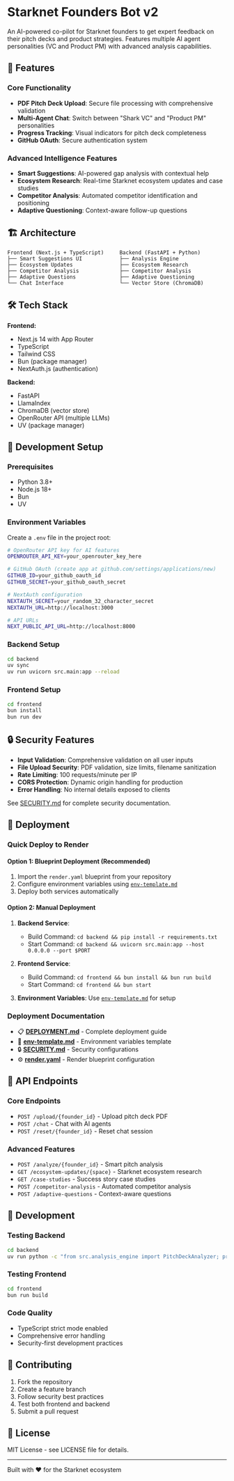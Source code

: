 # Starknet Founders Bot v2

An AI-powered co-pilot for Starknet founders to get expert feedback on their pitch decks and product strategies. Features multiple AI agent personalities (VC and Product PM) with advanced analysis capabilities.

## 🚀 Features

### Core Functionality
- **PDF Pitch Deck Upload**: Secure file processing with comprehensive validation
- **Multi-Agent Chat**: Switch between "Shark VC" and "Product PM" personalities
- **Progress Tracking**: Visual indicators for pitch deck completeness
- **GitHub OAuth**: Secure authentication system

### Advanced Intelligence Features
- **Smart Suggestions**: AI-powered gap analysis with contextual help
- **Ecosystem Research**: Real-time Starknet ecosystem updates and case studies
- **Competitor Analysis**: Automated competitor identification and positioning
- **Adaptive Questioning**: Context-aware follow-up questions

## 🏗️ Architecture

```
Frontend (Next.js + TypeScript)     Backend (FastAPI + Python)
├── Smart Suggestions UI            ├── Analysis Engine
├── Ecosystem Updates               ├── Ecosystem Research
├── Competitor Analysis             ├── Competitor Analysis
├── Adaptive Questions              ├── Adaptive Questioning
└── Chat Interface                  └── Vector Store (ChromaDB)
```

## 🛠️ Tech Stack

**Frontend:**
- Next.js 14 with App Router
- TypeScript
- Tailwind CSS
- Bun (package manager)
- NextAuth.js (authentication)

**Backend:**
- FastAPI
- LlamaIndex
- ChromaDB (vector store)
- OpenRouter API (multiple LLMs)
- UV (package manager)

## 🔧 Development Setup

### Prerequisites
- Python 3.8+
- Node.js 18+
- Bun
- UV

### Environment Variables
Create a `.env` file in the project root:

```bash
# OpenRouter API key for AI features
OPENROUTER_API_KEY=your_openrouter_key_here

# GitHub OAuth (create app at github.com/settings/applications/new)
GITHUB_ID=your_github_oauth_id
GITHUB_SECRET=your_github_oauth_secret

# NextAuth configuration
NEXTAUTH_SECRET=your_random_32_character_secret
NEXTAUTH_URL=http://localhost:3000

# API URLs
NEXT_PUBLIC_API_URL=http://localhost:8000
```

### Backend Setup
```bash
cd backend
uv sync
uv run uvicorn src.main:app --reload
```

### Frontend Setup
```bash
cd frontend
bun install
bun run dev
```

## 🔒 Security Features

- **Input Validation**: Comprehensive validation on all user inputs
- **File Upload Security**: PDF validation, size limits, filename sanitization
- **Rate Limiting**: 100 requests/minute per IP
- **CORS Protection**: Dynamic origin handling for production
- **Error Handling**: No internal details exposed to clients

See [SECURITY.md](./SECURITY.md) for complete security documentation.

## 🚀 Deployment

### Quick Deploy to Render

#### Option 1: Blueprint Deployment (Recommended)
1. Import the `render.yaml` blueprint from your repository
2. Configure environment variables using [`env-template.md`](./env-template.md)
3. Deploy both services automatically

#### Option 2: Manual Deployment
1. **Backend Service**:
   - Build Command: `cd backend && pip install -r requirements.txt`
   - Start Command: `cd backend && uvicorn src.main:app --host 0.0.0.0 --port $PORT`

2. **Frontend Service**:
   - Build Command: `cd frontend && bun install && bun run build`
   - Start Command: `cd frontend && bun start`

3. **Environment Variables**: Use [`env-template.md`](./env-template.md) for setup

### Deployment Documentation
- 📋 **[DEPLOYMENT.md](./DEPLOYMENT.md)** - Complete deployment guide
- 🔧 **[env-template.md](./env-template.md)** - Environment variables template
- 🔒 **[SECURITY.md](./SECURITY.md)** - Security configurations
- ⚙️ **[render.yaml](./render.yaml)** - Render blueprint configuration

## 📡 API Endpoints

### Core Endpoints
- `POST /upload/{founder_id}` - Upload pitch deck PDF
- `POST /chat` - Chat with AI agents
- `POST /reset/{founder_id}` - Reset chat session

### Advanced Features
- `POST /analyze/{founder_id}` - Smart pitch analysis
- `GET /ecosystem-updates/{space}` - Starknet ecosystem research
- `GET /case-studies` - Success story case studies
- `POST /competitor-analysis` - Automated competitor analysis
- `POST /adaptive-questions` - Context-aware questions

## 🧪 Development

### Testing Backend
```bash
cd backend
uv run python -c "from src.analysis_engine import PitchDeckAnalyzer; print('✅ Backend working')"
```

### Testing Frontend
```bash
cd frontend
bun run build
```

### Code Quality
- TypeScript strict mode enabled
- Comprehensive error handling
- Security-first development practices

## 🤝 Contributing

1. Fork the repository
2. Create a feature branch
3. Follow security best practices
4. Test both frontend and backend
5. Submit a pull request

## 📄 License

MIT License - see LICENSE file for details.

---

Built with ❤️ for the Starknet ecosystem

